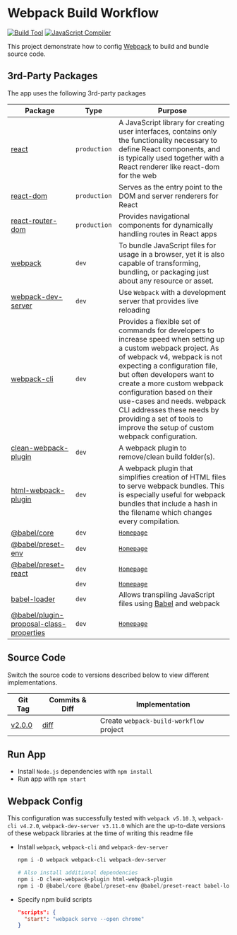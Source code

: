 # Webpack Build Workflow

[![Build Tool](https://img.shields.io/badge/-Webpack-2b3a42?style=flat&logo=Webpack)](https://webpack.js.org/)
[![JavaScript Compiler](https://img.shields.io/badge/-Babel-2b3a42?style=flat&logo=Babel)](https://babeljs.io/)

This project demonstrate how to config [Webpack](https://webpack.js.org/) to build and bundle source code.

## 3rd-Party Packages

The app uses the following 3rd-party packages

| Package | Type | Purpose |
|---------|------|---------|
| [react](https://www.npmjs.com/package/react) | `production` | A JavaScript library for creating user interfaces, contains only the functionality necessary to define React components, and is typically used together with a React renderer like react-dom for the web |
| [react-dom](https://www.npmjs.com/package/react-dom) | `production` | Serves as the entry point to the DOM and server renderers for React |
| [react-router-dom](https://www.npmjs.com/package/react-router-dom) | `production` | Provides navigational components for dynamically handling routes in React apps |
| [webpack](https://www.npmjs.com/package/webpack) | `dev` | To bundle JavaScript files for usage in a browser, yet it is also capable of transforming, bundling, or packaging just about any resource or asset. |
| [webpack-dev-server](https://www.npmjs.com/package/webpack-dev-server) | `dev` | Use `Webpack` with a development server that provides live reloading |
| [webpack-cli](https://www.npmjs.com/package/webpack-cli) | `dev` | Provides a flexible set of commands for developers to increase speed when setting up a custom webpack project. As of webpack v4, webpack is not expecting a configuration file, but often developers want to create a more custom webpack configuration based on their use-cases and needs. webpack CLI addresses these needs by providing a set of tools to improve the setup of custom webpack configuration. |
| [clean-webpack-plugin](https://www.npmjs.com/package/clean-webpack-plugin) | `dev` | A webpack plugin to remove/clean build folder(s). |
| [html-webpack-plugin](https://www.npmjs.com/package/html-webpack-plugin) | `dev` | A webpack plugin that simplifies creation of HTML files to serve webpack bundles. This is especially useful for webpack bundles that include a hash in the filename which changes every compilation. |
| [@babel/core](https://www.npmjs.com/package/@babel/core) | `dev` | [`Homepage`](https://babeljs.io/docs/en/babel-core) |
| [@babel/preset-env](https://www.npmjs.com/package/@babel/preset-env) | `dev` | [`Homepage`](https://babeljs.io/docs/en/babel-preset-env) |
| [@babel/preset-react](https://www.npmjs.com/package/@babel/preset-react) | `dev` | [`Homepage`](https://babeljs.io/docs/en/babel-preset-react) |
| []() | `dev` | [`Homepage`]() |
| [babel-loader](https://www.npmjs.com/package/babel-loader) | `dev` | Allows transpiling JavaScript files using [Babel](https://babeljs.io/) and webpack |
| [@babel/plugin-proposal-class-properties](https://www.npmjs.com/package/@babel/plugin-proposal-class-properties) | `dev` | [`Homepage`](https://babeljs.io/docs/en/babel-plugin-proposal-class-properties.html) |

## Source Code

Switch the source code to versions described below to view different implementations.

| Git Tag | Commits & Diff | Implementation |
|---------|----------------|----------------|
| [v2.0.0](https://github.com/TranXuanHoang/React/releases/tag/v2.0.0) | [diff](https://github.com/TranXuanHoang/React/compare/v1.6.0...v2.0.0) | Create `webpack-build-workflow` project |

## Run App

* Install `Node.js` dependencies with `npm install`
* Run app with `npm start`

## Webpack Config

This configuration was successfully tested with `webpack v5.10.3`, `webpack-cli v4.2.0`, `webpack-dev-server v3.11.0` which are the up-to-date versions of these webpack libraries at the time of writing this readme file

* Install `webpack`, `webpack-cli` and `webpack-dev-server`

  ```powershell
  npm i -D webpack webpack-cli webpack-dev-server

  # Also install additional dependencies
  npm i -D clean-webpack-plugin html-webpack-plugin
  npm i -D @babel/core @babel/preset-env @babel/preset-react babel-loader @babel/plugin-proposal-class-properties
  ```

* Specify npm build scripts

  ```json
  "scripts": {
    "start": "webpack serve --open chrome"
  }
  ```
